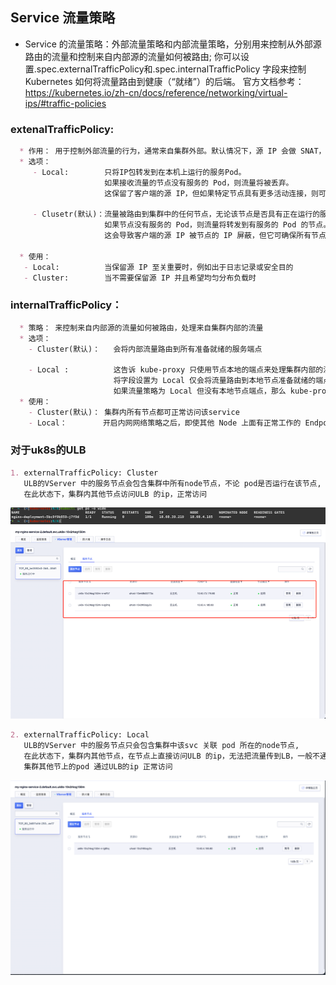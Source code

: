 ## Service 流量策略

* Service 的流量策略：外部流量策略和内部流量策略，分别用来控制从外部源路由的流量和控制来自内部源的流量如何被路由; 你可以设置.spec.externalTrafficPolicy和.spec.internalTrafficPolicy 字段来控制 Kubernetes 如何将流量路由到健康（“就绪”）的后端。
官方文档参考：https://kubernetes.io/zh-cn/docs/reference/networking/virtual-ips/#traffic-policies

### extenalTrafficPolicy: 


```markdown
  * 作用： 用于控制外部流量的行为，通常来自集群外部。默认情况下，源 IP 会做 SNAT，pod 看到的源 IP 是 Node IP
  * 选项：
     - Local:        只将IP包转发到在本机上运行的服务Pod。
                     如果接收流量的节点没有服务的 Pod，则流量将被丢弃。
                     这保留了客户端的源 IP，但如果特定节点具有更多活动连接，则可能导致负载分布不均匀

     - Clusetr(默认)：流量被路由到集群中的任何节点，无论该节点是否具有正在运行的服务Pod。
                     如果节点没有服务的 Pod，则流量将转发到有服务的 Pod 的节点。
                     这会导致客户端的源 IP 被节点的 IP 屏蔽，但它可确保所有节点上的负载均匀分布
  
  * 使用：
   - Local:          当保留源 IP 至关重要时，例如出于日志记录或安全目的
   - Cluster:        当不需要保留源 IP 并且希望均匀分布负载时

```


### internalTrafficPolicy：

```markdown
  * 策略： 来控制来自内部源的流量如何被路由，处理来自集群内部的流量
  * 选项： 
    - Cluster(默认)：   会将内部流量路由到所有准备就绪的服务端点

    - Local :          这告诉 kube-proxy 只使用节点本地的端点来处理集群内部的流量。
                       将字段设置为 Local 仅会将流量路由到本地节点准备就绪的端点
                       如果流量策略为 Local 但没有本地节点端点，那么 kube-proxy 会丢弃该流量
  * 使用：
    - Cluster(默认)： 集群内所有节点都可正常访问该service
    - Local：        开启内网网络策略之后，即使其他 Node 上面有正常工作的 Endpoints，只要 Node 本地没有正常运行的 Pod，在node本地，该 Service 就无法访问

```


### 对于uk8s的ULB

```markdown
1. externalTrafficPolicy: Cluster  
   ULB的VServer 中的服务节点会包含集群中所有node节点，不论 pod是否运行在该节点,
   在此状态下，集群内其他节点访问ULB 的ip，正常访问

```
![img.png](../images/service/svc_extenalTrafficPolicy参数详解-2.png)
![img.png](../images/service/svc_extenalTrafficPolicy参数详解-1.png)


```markdown
2. externalTrafficPolicy: Local
   ULB的VServer 中的服务节点只会包含集群中该svc 关联 pod 所在的node节点,
   在此状态下，集群内其他节点，在节点上直接访问ULB 的ip，无法把流量传到LB，一般不通；特殊情况： 访问服务节点与ULB的后端服务在同一个节点上,
   集群其他节上的pod 通过ULB的ip 正常访问

```
![img.png](../images/service/svc_extenalTrafficPolicy参数详解-3.png)
